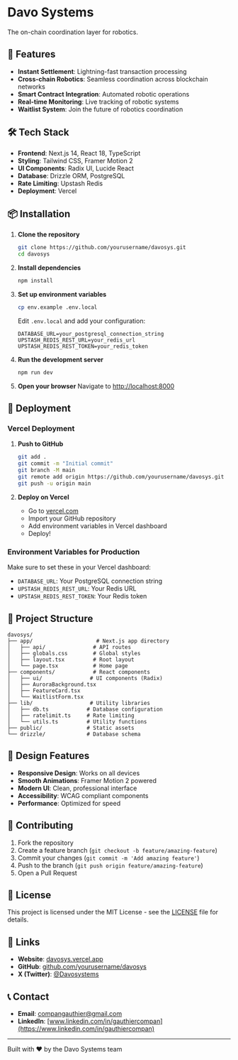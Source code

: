# Davo Systems

The on-chain coordination layer for robotics.

## 🚀 Features

- **Instant Settlement**: Lightning-fast transaction processing
- **Cross-chain Robotics**: Seamless coordination across blockchain networks
- **Smart Contract Integration**: Automated robotic operations
- **Real-time Monitoring**: Live tracking of robotic systems
- **Waitlist System**: Join the future of robotics coordination

## 🛠️ Tech Stack

- **Frontend**: Next.js 14, React 18, TypeScript
- **Styling**: Tailwind CSS, Framer Motion 2
- **UI Components**: Radix UI, Lucide React
- **Database**: Drizzle ORM, PostgreSQL
- **Rate Limiting**: Upstash Redis
- **Deployment**: Vercel

## 📦 Installation

1. **Clone the repository**
   ```bash
   git clone https://github.com/yourusername/davosys.git
   cd davosys
   ```

2. **Install dependencies**
   ```bash
   npm install
   ```

3. **Set up environment variables**
   ```bash
   cp env.example .env.local
   ```
   
   Edit `.env.local` and add your configuration:
   ```env
   DATABASE_URL=your_postgresql_connection_string
   UPSTASH_REDIS_REST_URL=your_redis_url
   UPSTASH_REDIS_REST_TOKEN=your_redis_token
   ```

4. **Run the development server**
   ```bash
   npm run dev
   ```

5. **Open your browser**
   Navigate to [http://localhost:8000](http://localhost:8000)

## 🚀 Deployment

### Vercel Deployment

1. **Push to GitHub**
   ```bash
   git add .
   git commit -m "Initial commit"
   git branch -M main
   git remote add origin https://github.com/yourusername/davosys.git
   git push -u origin main
   ```

2. **Deploy on Vercel**
   - Go to [vercel.com](https://vercel.com)
   - Import your GitHub repository
   - Add environment variables in Vercel dashboard
   - Deploy!

### Environment Variables for Production

Make sure to set these in your Vercel dashboard:
- `DATABASE_URL`: Your PostgreSQL connection string
- `UPSTASH_REDIS_REST_URL`: Your Redis URL
- `UPSTASH_REDIS_REST_TOKEN`: Your Redis token

## 📁 Project Structure

```
davosys/
├── app/                    # Next.js app directory
│   ├── api/               # API routes
│   ├── globals.css        # Global styles
│   ├── layout.tsx         # Root layout
│   └── page.tsx           # Home page
├── components/            # React components
│   ├── ui/               # UI components (Radix)
│   ├── AuroraBackground.tsx
│   ├── FeatureCard.tsx
│   └── WaitlistForm.tsx
├── lib/                  # Utility libraries
│   ├── db.ts            # Database configuration
│   ├── ratelimit.ts     # Rate limiting
│   └── utils.ts         # Utility functions
├── public/              # Static assets
└── drizzle/             # Database schema
```

## 🎨 Design Features

- **Responsive Design**: Works on all devices
- **Smooth Animations**: Framer Motion 2 powered
- **Modern UI**: Clean, professional interface
- **Accessibility**: WCAG compliant components
- **Performance**: Optimized for speed

## 🤝 Contributing

1. Fork the repository
2. Create a feature branch (`git checkout -b feature/amazing-feature`)
3. Commit your changes (`git commit -m 'Add amazing feature'`)
4. Push to the branch (`git push origin feature/amazing-feature`)
5. Open a Pull Request

## 📄 License

This project is licensed under the MIT License - see the [LICENSE](LICENSE) file for details.

## 🔗 Links

- **Website**: [davosys.vercel.app](https://davosys.vercel.app)
- **GitHub**: [github.com/yourusername/davosys](https://github.com/yourusername/davosys)
- **X (Twitter)**: [@Davosystems](https://x.com/Davosystems)

## 📞 Contact

- **Email**: compangauthier@gmail.com
- **LinkedIn**: [www.linkedin.com/in/gauthiercompan](https://www.linkedin.com/in/gauthiercompan)

---

Built with ❤️ by the Davo Systems team
